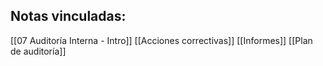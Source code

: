 ## Notas vinculadas:
[[07 Auditoría Interna - Intro]]
[[Acciones correctivas]]
[[Informes]]
[[Plan de auditoría]]

